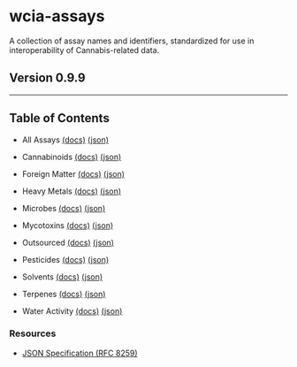 # wcia-assays
A collection of assay names and identifiers, standardized for use in interoperability of Cannabis-related data.

## Version 0.9.9

----------------------------------------

## Table of Contents

* All Assays [(docs)](https://github.com/conflabs/wcia-assays/blob/main/docs/AllAssays.md) [(json)](https://github.com/conflabs/wcia-assays/blob/main/json/allAssays.json)

* Cannabinoids [(docs)](https://github.com/conflabs/wcia-assays/blob/main/docs/Cannabinoids.md) [(json)](https://github.com/conflabs/wcia-assays/blob/main/json/cannabinoids.json)
* Foreign Matter [(docs)](https://github.com/conflabs/wcia-assays/blob/main/docs/ForeignMatter.md) [(json)](https://github.com/conflabs/wcia-assays/blob/main/json/foreignMatter.json)
* Heavy Metals [(docs)](https://github.com/conflabs/wcia-assays/blob/main/docs/HeavyMetals.md) [(json)](https://github.com/conflabs/wcia-assays/blob/main/json/heavyMetals.json)
* Microbes [(docs)](https://github.com/conflabs/wcia-assays/blob/main/docs/Microbes.md) [(json)](https://github.com/conflabs/wcia-assays/blob/main/json/microbes.json)
* Mycotoxins [(docs)](https://github.com/conflabs/wcia-assays/blob/main/docs/Mycotoxins.md) [(json)](https://github.com/conflabs/wcia-assays/blob/main/json/mycotoxins.json)
* Outsourced [(docs)](https://github.com/conflabs/wcia-assays/blob/main/docs/Outsourced.md) [(json)](https://github.com/conflabs/wcia-assays/blob/main/json/outsourced.json)
* Pesticides [(docs)](https://github.com/conflabs/wcia-assays/blob/main/docs/Pesticides.md) [(json)](https://github.com/conflabs/wcia-assays/blob/main/json/pesticides.json)
* Solvents [(docs)](https://github.com/conflabs/wcia-assays/blob/main/docs/Solvents.md) [(json)](https://github.com/conflabs/wcia-assays/blob/main/json/solvents.json)
* Terpenes [(docs)](https://github.com/conflabs/wcia-assays/blob/main/docs/Terpenes.md) [(json)](https://github.com/conflabs/wcia-assays/blob/main/json/terpenes.json)
* Water Activity [(docs)](https://github.com/conflabs/wcia-assays/blob/main/docs/WaterActivity.md) [(json)](https://github.com/conflabs/wcia-assays/blob/main/waterActivity.json)

### Resources

* [JSON Specification (RFC 8259)](https://www.ietf.org/rfc/rfc8259.txt)